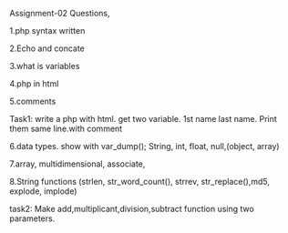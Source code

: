 Assignment-02 Questions,

1.php syntax written

2.Echo and concate

3.what is variables

4.php in html

5.comments

Task1: write a php with html. get two variable. 1st name last name. Print them same line.with comment

6.data types. show with var_dump(); String, int, float, null,(object, array)

7.array, multidimensional, associate,

8.String functions (strlen, str_word_count(), strrev, str_replace(),md5, explode, implode)

task2: Make add,multiplicant,division,subtract function using two parameters.